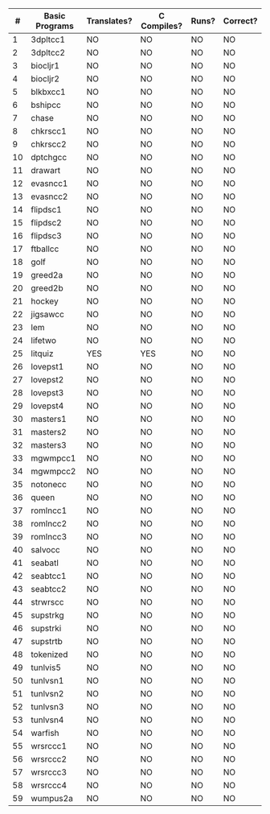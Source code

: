|  #  |   Basic Programs     | Translates? | C Compiles? | Runs? | Correct? |
|-----|----------------------|-------------|-------------|-------|----------|
|   1 | 3dpltcc1             |      NO     |      NO     |   NO  |    NO    |
|   2 | 3dpltcc2             |      NO     |      NO     |   NO  |    NO    |
|   3 | biocljr1             |      NO     |      NO     |   NO  |    NO    |
|   4 | biocljr2             |      NO     |      NO     |   NO  |    NO    |
|   5 | blkbxcc1             |      NO     |      NO     |   NO  |    NO    |
|   6 | bshipcc              |      NO     |      NO     |   NO  |    NO    |
|   7 | chase                |      NO     |      NO     |   NO  |    NO    |
|   8 | chkrscc1             |      NO     |      NO     |   NO  |    NO    |
|   9 | chkrscc2             |      NO     |      NO     |   NO  |    NO    |
|  10 | dptchgcc             |      NO     |      NO     |   NO  |    NO    |
|  11 | drawart              |      NO     |      NO     |   NO  |    NO    |
|  12 | evasncc1             |      NO     |      NO     |   NO  |    NO    |
|  13 | evasncc2             |      NO     |      NO     |   NO  |    NO    |
|  14 | flipdsc1             |      NO     |      NO     |   NO  |    NO    |
|  15 | flipdsc2             |      NO     |      NO     |   NO  |    NO    |
|  16 | flipdsc3             |      NO     |      NO     |   NO  |    NO    |
|  17 | ftballcc             |      NO     |      NO     |   NO  |    NO    |
|  18 | golf                 |      NO     |      NO     |   NO  |    NO    |
|  19 | greed2a              |      NO     |      NO     |   NO  |    NO    |
|  20 | greed2b              |      NO     |      NO     |   NO  |    NO    |
|  21 | hockey               |      NO     |      NO     |   NO  |    NO    |
|  22 | jigsawcc             |      NO     |      NO     |   NO  |    NO    |
|  23 | lem                  |      NO     |      NO     |   NO  |    NO    |
|  24 | lifetwo              |      NO     |      NO     |   NO  |    NO    |
|  25 | litquiz              |     YES     |     YES     |   NO  |    NO    |
|  26 | lovepst1             |      NO     |      NO     |   NO  |    NO    |
|  27 | lovepst2             |      NO     |      NO     |   NO  |    NO    |
|  28 | lovepst3             |      NO     |      NO     |   NO  |    NO    |
|  29 | lovepst4             |      NO     |      NO     |   NO  |    NO    |
|  30 | masters1             |      NO     |      NO     |   NO  |    NO    |
|  31 | masters2             |      NO     |      NO     |   NO  |    NO    |
|  32 | masters3             |      NO     |      NO     |   NO  |    NO    |
|  33 | mgwmpcc1             |      NO     |      NO     |   NO  |    NO    |
|  34 | mgwmpcc2             |      NO     |      NO     |   NO  |    NO    |
|  35 | notonecc             |      NO     |      NO     |   NO  |    NO    |
|  36 | queen                |      NO     |      NO     |   NO  |    NO    |
|  37 | romlncc1             |      NO     |      NO     |   NO  |    NO    |
|  38 | romlncc2             |      NO     |      NO     |   NO  |    NO    |
|  39 | romlncc3             |      NO     |      NO     |   NO  |    NO    |
|  40 | salvocc              |      NO     |      NO     |   NO  |    NO    |
|  41 | seabatl              |      NO     |      NO     |   NO  |    NO    |
|  42 | seabtcc1             |      NO     |      NO     |   NO  |    NO    |
|  43 | seabtcc2             |      NO     |      NO     |   NO  |    NO    |
|  44 | strwrscc             |      NO     |      NO     |   NO  |    NO    |
|  45 | supstrkg             |      NO     |      NO     |   NO  |    NO    |
|  46 | supstrki             |      NO     |      NO     |   NO  |    NO    |
|  47 | supstrtb             |      NO     |      NO     |   NO  |    NO    |
|  48 | tokenized            |      NO     |      NO     |   NO  |    NO    |
|  49 | tunlvis5             |      NO     |      NO     |   NO  |    NO    |
|  50 | tunlvsn1             |      NO     |      NO     |   NO  |    NO    |
|  51 | tunlvsn2             |      NO     |      NO     |   NO  |    NO    |
|  52 | tunlvsn3             |      NO     |      NO     |   NO  |    NO    |
|  53 | tunlvsn4             |      NO     |      NO     |   NO  |    NO    |
|  54 | warfish              |      NO     |      NO     |   NO  |    NO    |
|  55 | wrsrccc1             |      NO     |      NO     |   NO  |    NO    |
|  56 | wrsrccc2             |      NO     |      NO     |   NO  |    NO    |
|  57 | wrsrccc3             |      NO     |      NO     |   NO  |    NO    |
|  58 | wrsrccc4             |      NO     |      NO     |   NO  |    NO    |
|  59 | wumpus2a             |      NO     |      NO     |   NO  |    NO    |
